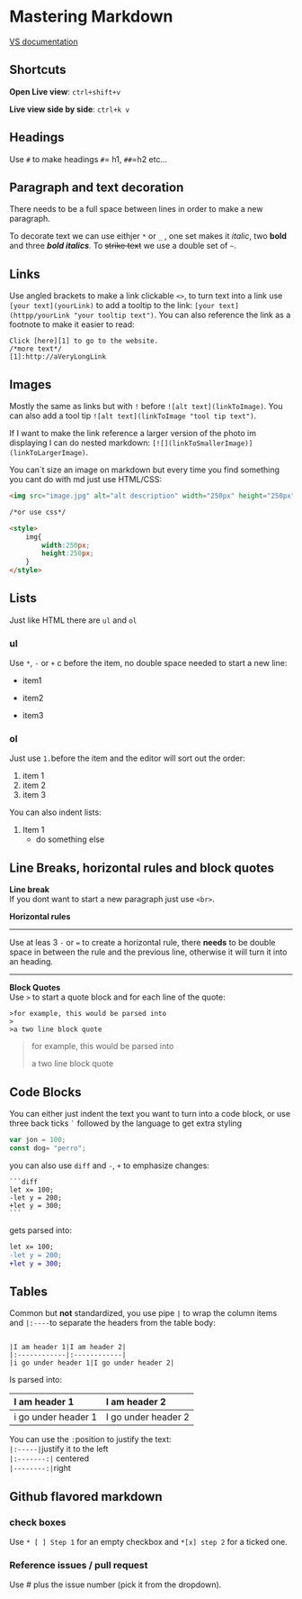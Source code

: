 # Mastering Markdown

[VS documentation](https://code.visualstudio.com/docs/languages/markdown)

## Shortcuts
**Open Live view**: `ctrl+shift+v`

**Live view side by side**: `ctrl+k v`

## Headings
Use `#` to make headings `#`= h1, `##`=h2 etc...

## Paragraph and text decoration
There needs to be a full space between lines in order to make a new paragraph.

To decorate text we can use eithjer `*` or `_` , one set makes it *italic*, two **bold** and three ***bold italics***. To ~~strike text~~ we use a double set of `~`.

## Links

Use angled brackets to make a link clickable `<>`, to turn text into a link use `[your text](yourLink)` to add a tooltip to the link: `[your text](httpp/yourLink "your tooltip text")`.
You can also reference the link as a footnote to make it easier to read:
```
Click [here][1] to go to the website.
/*more text*/
[1]:http://aVeryLongLink 

```
## Images

Mostly the same as links but with `!` before `![alt text](linkToImage)`. You can also add a tool tip `![alt text](linkToImage "tool tip text")`.

If I want to make the link reference a larger version of the photo im displaying I can do nested markdown: `[![](linkToSmallerImage)](linkToLargerImage)`.

You can´t size an image on markdown but every time you find something you cant do with md just use HTML/CSS:
```html
<img src="image.jpg" alt="alt description" width="250px" height="250px">

/*or use css*/

<style>
    img{
        width:250px;
        height:250px;
    }
</style>
```
## Lists

Just like HTML there are `ul` and `ol`

### ul

Use `*`, `-` or `+` c before the item, no double space needed to start a new line:
* item1
+ item2
- item3

### ol
Just use `1.`before the item and the editor will sort out the order:
1. item 1
1. item 2
1. item 3

You can also indent lists:

1. Item 1
    * do something else

## Line Breaks, horizontal rules and block quotes

**Line break**<br>
If you dont want to start a new paragraph just use `<br>`.

**Horizontal rules**<br>

---
Use at leas 3 `-` or `=` to create a horizontal rule, there **needs** to be double space in between the rule and the previous line, otherwise it will turn it into an heading.

---

**Block Quotes**<br>
 Use `>` to start a quote block and for each line of the quote:

 ```
 >for example, this would be parsed into
 >
 >a two line block quote
 ```
>for example, this would be parsed into
>  
>a two line block quote

## Code Blocks

You can either just indent the text you want to turn into a code block, or use three back ticks `` ` ``   followed by the language to get extra styling  

```js
var jon = 100;
const dog= "perro";
```

you can also use `diff` and `-`, `+` to emphasize changes:
````
```diff
let x= 100;
-let y = 200;
+let y = 300;
``` 
````

gets parsed into:

```diff
let x= 100;
-let y = 200;
+let y = 300;
```
## Tables

Common but **not** standardized, you use pipe `|` to wrap the column items and `|:----`to separate the headers from the table body:

```

|I am header 1|I am header 2|
|:------------|:------------|
|i go under header 1|I go under header 2|
```
Is parsed into:

|I am header 1|I am header 2|
|:----------|:-----------|
|i go under header 1|I go under header 2|

You can use the `:`position to justify the text:<br>
`|:-----|`justify it to the left<br>
`|:-------:|` centered <br>
`|--------:|`right

## Github flavored markdown

### check boxes
Use `* [ ] Step 1`  for an empty checkbox and `*[x] step 2` for a ticked one.

### Reference issues / pull request

Use # plus the issue number (pick it from the dropdown).



























